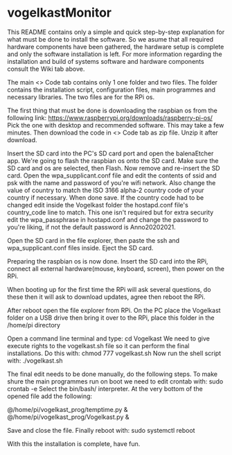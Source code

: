 # vogelkastMonitor

This README contains only a simple and quick step-by-step explanation for what must be
done to install the software.
So we asume that all required hardware components have been gathered, the hardware
setup is complete and only the software installation is left.
For more information regarding the installation and build of systems software
and hardware components consult the Wiki tab above.

The main <> Code tab contains only 1 one folder and two files.
The folder contains the installation script, configuration files, main programmes
and necessary libraries.
The two files are for the RPi os.

The first thing that must be done is downloading the raspbian os from the following link:
https://www.raspberrypi.org/downloads/raspberry-pi-os/
Pick the one with desktop and recommended software. This may take a few minutes.
Then download the code in <> Code tab as zip file.
Unzip it after download.

Insert the SD card into the PC's SD card port and open the balenaEtcher app.
We're going to flash the raspbian os onto the SD card. Make sure the SD card and os
are selected, then Flash.
Now remove and re-insert the SD card.
Open the wpa_supplicant.conf file and edit the contents of ssid and psk with the name
and password of you're wifi network. Also change the value of country to match the 
ISO 3166 alpha-2 country code of your country if necessary. When done save.
If the country code had to be changed edit inside the Vogelkast folder the hostapd.conf
file's country_code line to match.
This one isn't required but for extra security edit the wpa_passphrase in hostapd.conf
and change the password to you're liking, if not the default password is Anno20202021.

Open the SD card in the file explorer, then paste the ssh and wpa_supplicant.conf files
inside. Eject the SD card.

Preparing the raspbian os is now done. Insert the SD card into the RPi, connect all
external hardware(mouse, keyboard, screen), then power on the RPi.

When booting up for the first time the RPi will ask several questions, do these then it
will ask to download updates, agree then reboot the RPi.

After reboot open the file explorer from RPi.
On the PC place the Vogelkast folder on a USB drive then bring it over to the RPi, place
this folder in the /home/pi directory

Open a command line terminal and type:
cd Vogelkast
We need to give execute rights to the vogelkast.sh file so it can perform the final
installations.
Do this with:
chmod 777 vogelkast.sh
Now run the shell script with:
./vogelkast.sh

The final edit needs to be done manually, do the following steps.
To make shure the main programmes run on boot we need to edit crontab with:
sudo crontab -e
Select the bin/bash/ interpreter.
At the very bottom of the opened file add the following:

@/home/pi/vogelkast_prog/temptime.py &
@/home/pi/vogelkast_prog/Vogelkast.py &

Save and close the file.
Finally reboot with:
sudo systemctl reboot

With this the installation is complete, have fun.
